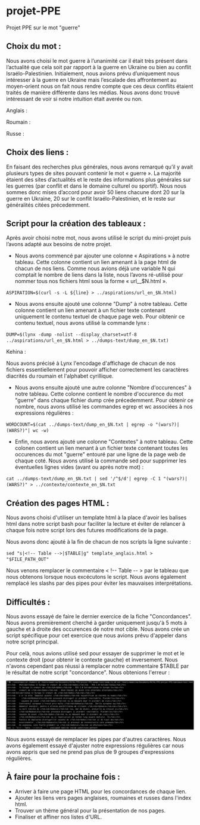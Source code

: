 ﻿# projet-PPE
Projet PPE sur le mot "guerre" 

## Choix du mot : 
Nous avons choisi le mot guerre à l’unanimité car il était très présent dans l’actualité que cela soit par rapport à la guerre en Ukraine ou bien au conflit Israélo-Palestinien. Initialement, nous avions prévu d’uniquement nous intéresser à la guerre en Ukraine mais l’escalade des affrontement au moyen-orient nous on fait nous rendre compte que ces deux conflits étaient traités de manière différente dans les médias. Nous avons donc trouvé intéressant de voir si notre intuition était averée ou non. 

Anglais :

Roumain :

Russe : 

## Choix des liens :
En faisant des recherches plus générales, nous avons remarqué qu’il y avait plusieurs types de sites pouvant contenir le mot « guerre ». La majorité étaient des sites d’actualités et le reste des informations plus générales sur les guerres (par conflit et dans le domaine culturel ou sportif). Nous nous sommes donc mises d’accord pour avoir 50 liens chacune dont 20 sur la guerre en Ukraine, 20 sur le conflit Israélo-Palestinien, et le reste sur généralités citées précedemment. 



## Script pour la création des tableaux :
Après avoir choisi notre mot, nous avons utilisé le script du mini-projet puis l’avons adapté aux besoins de notre projet. 

- Nous avons  commencé par ajouter une colonne « Aspirations » à notre tableau. Cette colonne contient un lien amenant à la page html de chacun de nos liens. Comme nous avions déjà une variable N qui comptait le nombre de liens dans la liste, nous l’avons ré-utilisé pour nommer tous nos fichiers html sous la forme « url_<langue>_$N.html ». 

```
ASPIRATION=$(curl -s -L ${line} > ../aspirations/url_en_$N.html)
```

- Nous avons ensuite ajouté une colonne "Dump" à notre tableau. Cette colonne contient un lien amenant à un fichier texte contenant uniquement le contenu textuel de chaque page web. Pour oibtenir ce contenu textuel, nous avons utilisé la commande lynx :

```
DUMP=$(lynx -dump -nolist --display_charset=utf-8 ../aspirations/url_en_$N.html > ../dumps-text/dump_en_$N.txt)
```

Kehina : 

Nous avons précisé à Lynx l'encodage d'affichage de chacun de nos fichiers essentiellement pour pouvoir afficher correctement les caractères diacrités du roumain et l'alphabet cyrillique. 

- Nous avons ensuite ajouté une autre colonne "Nombre d'occurences" à notre tableau. Cette colonne contient le nombre d'occurence du mot "guerre" dans chaque fichier dump crée précedemment. Pour obtenir ce nombre, nous avons utilisé les commandes egrep et wc associées à nos expressions régulières : 

```
WORDCOUNT=$(cat ../dumps-text/dump_en_$N.txt | egrep -o "(wars?)|(WARS?)"| wc -w)
```

- Enfin, nous avons ajouté une colonne "Contextes" à notre tableau. Cette colonen contient un lien menant à un fichier texte contenant toutes les occurences du mot "guerre" entouré par une ligne de la page web de chaque coté. Nous avons utilisé la commande sed pour supprimer les éventuelles lignes vides (avant ou après notre mot) :

```
cat ../dumps-text/dump_en_$N.txt | sed '/^$/d'| egrep -C 1 "(wars?)|(WARS?)" > ../contexte/contexte_en_$N.txt
```

## Création des pages HTML :
Nous avons choisi d'utiliser un template html à la place d'avoir les balises html dans notre script bash pour faciliter la lecture et éviter de relancer à chaque fois notre script lors des futures modifications de la page. 

Nous avons donc ajouté à la fin de chacun de nos scripts la ligne suivante : 

```
sed "s|<!-- Table -->|$TABLE|g" template_anglais.html > "$FILE_PATH_OUT"
```

Nous venons remplacer le commentaire < !-- Table -- > par le tableau que nous obtenons lorsque nous excécutons le script. 
Nous avons également remplacé les slashs par des pipes pour éviter les mauvaises interprétations. 


## Difficultés : 
Nous avons essayé de faire le dernier exercice de la fiche "Concordances". Nous avons premièrement cherché à garder uniquement jusqu'à 5 mots à gauche et à droite des occurences de notre mot cible. 
Nous avons crée un script spécifique pour cet exercice que nous avions prévu d'appeler dans notre script principal. 


Pour celà, nous avions utilisé sed pour essayer de supprimer le mot et le contexte droit (pour obtenir le contexte gauche) et inversement. Nous n'avons cependant pas réussi à remplacer notre commentaire $TABLE par le résultat de notre script "concordance". Nous obtenions l'erreur : 

![Alt text](image.png)

Nous avons essayé de remplacer les pipes par d'autres caractères. Nous avons également essayé d'ajuster notre expressions régulières car nous avons appris que sed ne prend pas plus de 9 groupes d'expressions régulières.

## À faire pour la prochaine fois : 
- Arriver à faire une page HTML pour les concordances de chaque lien.
- Ajouter les liens vers pages anglaises, roumaines et russes dans l'index html. 
- Trouver un thème général pour la présentation de nos pages. 
- Finaliser et affiner nos listes d'URL. 
